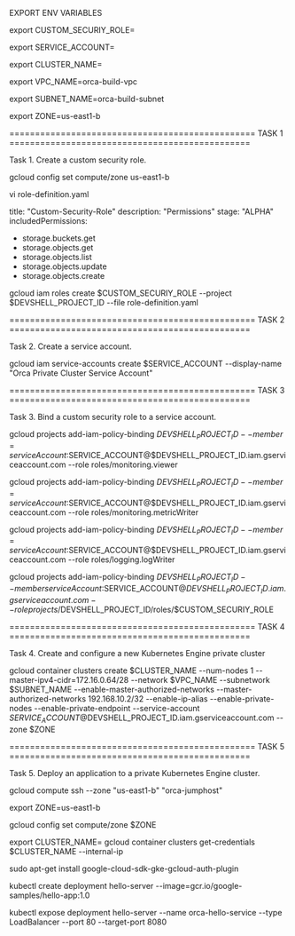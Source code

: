 EXPORT ENV VARIABLES

export CUSTOM_SECURIY_ROLE=

export SERVICE_ACCOUNT=

export CLUSTER_NAME=

export VPC_NAME=orca-build-vpc

export SUBNET_NAME=orca-build-subnet 

export ZONE=us-east1-b

================================================ TASK 1 ===============================================

Task 1. Create a custom security role.

gcloud config set compute/zone us-east1-b

vi role-definition.yaml


title: "Custom-Security-Role"
description: "Permissions"
stage: "ALPHA"
includedPermissions:
- storage.buckets.get
- storage.objects.get
- storage.objects.list
- storage.objects.update
- storage.objects.create


gcloud iam roles create $CUSTOM_SECURIY_ROLE --project $DEVSHELL_PROJECT_ID --file role-definition.yaml

================================================ TASK 2 ===============================================

Task 2. Create a service account.

gcloud iam service-accounts create $SERVICE_ACCOUNT --display-name "Orca Private Cluster Service Account"


================================================ TASK 3 ===============================================

Task 3. Bind a custom security role to a service account.

gcloud projects add-iam-policy-binding $DEVSHELL_PROJECT_ID --member=serviceAccount:$SERVICE_ACCOUNT@$DEVSHELL_PROJECT_ID.iam.gserviceaccount.com --role roles/monitoring.viewer


gcloud projects add-iam-policy-binding $DEVSHELL_PROJECT_ID --member=serviceAccount:$SERVICE_ACCOUNT@$DEVSHELL_PROJECT_ID.iam.gserviceaccount.com --role roles/monitoring.metricWriter

gcloud projects add-iam-policy-binding $DEVSHELL_PROJECT_ID --member=serviceAccount:$SERVICE_ACCOUNT@$DEVSHELL_PROJECT_ID.iam.gserviceaccount.com --role roles/logging.logWriter

gcloud projects add-iam-policy-binding $DEVSHELL_PROJECT_ID --member serviceAccount:$SERVICE_ACCOUNT@$DEVSHELL_PROJECT_ID.iam.gserviceaccount.com --role projects/$DEVSHELL_PROJECT_ID/roles/$CUSTOM_SECURIY_ROLE


================================================ TASK 4 ===============================================

Task 4. Create and configure a new Kubernetes Engine private cluster

gcloud container clusters create $CLUSTER_NAME --num-nodes 1 --master-ipv4-cidr=172.16.0.64/28 --network $VPC_NAME --subnetwork $SUBNET_NAME --enable-master-authorized-networks --master-authorized-networks 192.168.10.2/32 --enable-ip-alias --enable-private-nodes --enable-private-endpoint --service-account $SERVICE_ACCOUNT@$DEVSHELL_PROJECT_ID.iam.gserviceaccount.com --zone $ZONE



================================================ TASK 5 ===============================================

Task 5. Deploy an application to a private Kubernetes Engine cluster.

gcloud compute ssh --zone "us-east1-b" "orca-jumphost"

export ZONE=us-east1-b

gcloud config set compute/zone $ZONE

export CLUSTER_NAME=
gcloud container clusters get-credentials $CLUSTER_NAME --internal-ip

sudo apt-get install google-cloud-sdk-gke-gcloud-auth-plugin

kubectl create deployment hello-server --image=gcr.io/google-samples/hello-app:1.0

kubectl expose deployment hello-server --name orca-hello-service --type LoadBalancer --port 80 --target-port 8080
